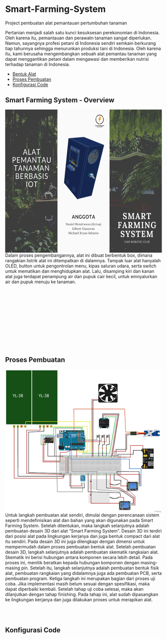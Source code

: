 # Smart-Farming-System
Project pembuatan alat pemantauan pertumbuhan tanaman

Pertanian menjadi salah satu kunci kesuksesan perekonomian di Indonesia. Oleh karena itu, pemantauan dan perawatn tanaman sangat diperlukan. Namun, sayangnya profesi petani di Indonesia sendiri semkain berkurang tiap tahunnya sehingga menurunkan produksi tani di Indonesia. Oleh karena itu, kami berusaha mengembangkan sebuah alat pemantau tanaman yang dapat menggantikan petani dalam mengawasi dan memberikan nutrisi terhadap tanaman di Indonesia.

<ul>
  <li><a href="#bentuk">Bentuk Alat</a></li>
  <li><a href="#buatAlat">Proses Pembuatan</a></li>
  <li><a href="#code">Konfigurasi Code</a></li>
</ul>

## Smart Farming System - Overview
<div id="bentuk"></div>
<img src="https://github.com/charlesLangko1234/Smart-Farming-System/blob/main/IOT%20COMPETITION%20EEF/PAMFLET_PAGE1.png" align="left" alt="Bentuk Luar Alat" style="height:460px;"/>

Dalam proses pengembangannya, alat ini dibuat berbentuk box, dimana rangakian listrik alat ini ditempatkan di dalamnya. Tampak luar alat hanyalah OLED, button untuk pengontrolan menu, kipas saluran udara, serta switch untuk mematikan dan menghidupkan alat. Lalu, disamping kiri dan kanan alat juga terdapat penampung air dan pupuk cair kecil, untuk emnyalurkan air dan pupuk menuju ke tanaman.

<br><br><br><br><br><br><br><br><br><br><br>
## Proses Pembuatan
<div id="buatAlat"></div>
<img src="https://github.com/charlesLangko1234/Smart-Farming-System/blob/main/IOT%20COMPETITION%20EEF/unnamed.png" align="left" alt="Bentuk Luar Alat" style="height:460px;"/>
Untuk langkah pembuatan alat sendiri, dimulai dengan perencanaan sistem seperti mendefinisikan alat dan bahan yang akan digunakan pada Smart Farming System. Setelah ditentukan, maka langkah selanjutnya adalah pembuatan desain 3D dari alat “Smart Farming System”. Desain 3D ini terdiri dari posisi alat pada lingkungan kerjanya dan juga bentuk compact dari alat itu sendiri. Pada desain 3D ini juga dilengkapi dengan dimensi untuk mempermudah dalam proses pembuatan bentuk alat.
Setelah pembuatan desain 3D, langkah selanjutnya adalah pembuatan skematik rangkaian alat. Skematik ini berisi hubungan antara komponen secara lebih detail. Pada proses ini, menitik beratkan kepada hubungan komponen dengan masing-masing pin.
Setelah itu, langkah selanjutnya adalah pembuatan bentuk fisik alat, pembuatan rangkaian yang didalamnya juga ada pembuatan PCB, serta pembuatan program. Ketiga langkah ini merupakan bagian dari proses uji coba. Jika implementasi  masih belum sesuai dengan spesifikasi, maka dapat diperbaiki kembali.
Setelah tahap uji coba selesai, maka akan dilanjutkan dengan tahap finishing. Pada tahap ini, alat sudah dipasangkan ke lingkungan kerjanya dan juga dilakukan proses untuk merapikan alat.

<br><br>
## Konfigurasi Code
<div id="code"></div>
